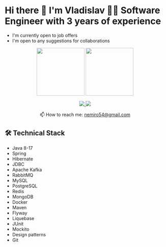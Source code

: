 <!--
- 🔭 I’m currently working on ...
- 👯 I’m looking to collaborate on ...
- 🌱 I’m currently learning ...
- 📫 How to reach me: ...
- 😄 Pronouns: ...
- ⚡ Fun fact: ...
-->

# Hi there 👋 I'm Vladislav 👨‍💻 Software Engineer with 3 years of experience
* I'm currently open to job offers
* I'm open to any suggestions for collaborations


<p align='center'>
   <a href="https://github-readme-stats.vercel.app/api?username=nemiro54&show_icons=true&count_private=true"><img
           height=150
           src="https://github-readme-stats.vercel.app/api?username=nemiro54&show_icons=true&count_private=true&theme=tokyonight"/></a>
   <a href="https://github.com/nemiro54/github-readme-stats"><img height=150
                                                                  src="https://github-readme-stats.vercel.app/api/top-langs/?username=nemiro54&layout=compact&theme=tokyonight"/></a>
</p>

<p align='center'>
   <a href="https://www.linkedin.com/in/uladzislau-niamira/">
       <img src="https://img.shields.io/badge/linkedin-%230077B5.svg?&style=for-the-badge&logo=linkedin&logoColor=white"/>
   </a>
   <a href="https://t.me/v_nemiro">
       <img src="https://img.shields.io/badge/Telegram-2CA5E0?style=for-the-badge&logo=telegram&logoColor=white"/>
   </a>
<p align='center'>
   📫 How to reach me: <a href='mailto:nemiro54@gmail.com'>nemiro54@gmail.com</a>
</p>

<!--
### Key points
*   creator of []().
*   creator and author of []().
*   Write posts about software development.
*   Currently working in []()
-->

## 🛠 Technical Stack
*   Java 8-17
*   Spring
*   Hibernate
*   JDBC
*   Apache Kafka
*   RabbitMQ
*   MySQL
*   PostgreSQL
*   Redis
*   MongoDB
*   Docker
*   Maven
*   Flyway
*   Liquebase
*   JUnit
*   Mockito
*   Design patterns
*   Git

